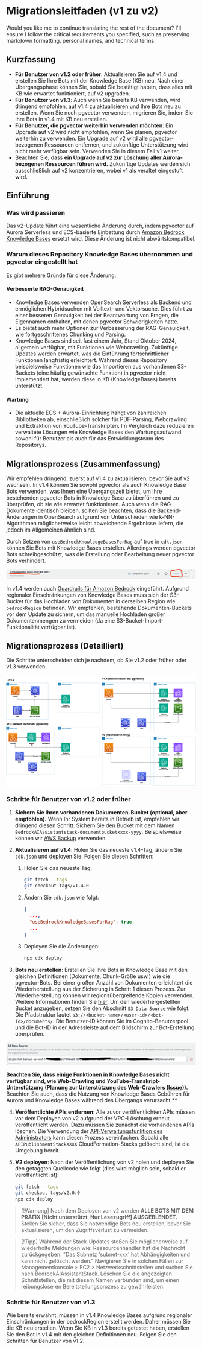 # Migrationsleitfaden (v1 zu v2)

Would you like me to continue translating the rest of the document? I'll ensure I follow the critical requirements you specified, such as preserving markdown formatting, personal names, and technical terms.

## Kurzfassung

- **Für Benutzer von v1.2 oder früher**: Aktualisieren Sie auf v1.4 und erstellen Sie Ihre Bots mit der Knowledge Base (KB) neu. Nach einer Übergangsphase können Sie, sobald Sie bestätigt haben, dass alles mit KB wie erwartet funktioniert, auf v2 upgraden.
- **Für Benutzer von v1.3**: Auch wenn Sie bereits KB verwenden, wird dringend empfohlen, auf v1.4 zu aktualisieren und Ihre Bots neu zu erstellen. Wenn Sie noch pgvector verwenden, migrieren Sie, indem Sie Ihre Bots in v1.4 mit KB neu erstellen.
- **Für Benutzer, die pgvector weiterhin verwenden möchten**: Ein Upgrade auf v2 wird nicht empfohlen, wenn Sie planen, pgvector weiterhin zu verwenden. Ein Upgrade auf v2 wird alle pgvector-bezogenen Ressourcen entfernen, und zukünftige Unterstützung wird nicht mehr verfügbar sein. Verwenden Sie in diesem Fall v1 weiter.
- Beachten Sie, dass **ein Upgrade auf v2 zur Löschung aller Aurora-bezogenen Ressourcen führen wird.** Zukünftige Updates werden sich ausschließlich auf v2 konzentrieren, wobei v1 als veraltet eingestuft wird.

## Einführung

### Was wird passieren

Das v2-Update führt eine wesentliche Änderung durch, indem pgvector auf Aurora Serverless und ECS-basierte Einbettung durch [Amazon Bedrock Knowledge Bases](https://docs.aws.amazon.com/bedrock/latest/userguide/knowledge-base.html) ersetzt wird. Diese Änderung ist nicht abwärtskompatibel.

### Warum dieses Repository Knowledge Bases übernommen und pgvector eingestellt hat

Es gibt mehrere Gründe für diese Änderung:

#### Verbesserte RAG-Genauigkeit

- Knowledge Bases verwenden OpenSearch Serverless als Backend und ermöglichen Hybridsuchen mit Volltext- und Vektorsuche. Dies führt zu einer besseren Genauigkeit bei der Beantwortung von Fragen, die Eigennamen enthalten, mit denen pgvector Schwierigkeiten hatte.
- Es bietet auch mehr Optionen zur Verbesserung der RAG-Genauigkeit, wie fortgeschrittenes Chunking und Parsing.
- Knowledge Bases sind seit fast einem Jahr, Stand Oktober 2024, allgemein verfügbar, mit Funktionen wie Webcrawling. Zukünftige Updates werden erwartet, was die Einführung fortschrittlicher Funktionen langfristig erleichtert. Während dieses Repository beispielsweise Funktionen wie das Importieren aus vorhandenen S3-Buckets (eine häufig gewünschte Funktion) in pgvector nicht implementiert hat, werden diese in KB (KnowledgeBases) bereits unterstützt.

#### Wartung

- Die aktuelle ECS + Aurora-Einrichtung hängt von zahlreichen Bibliotheken ab, einschließlich solcher für PDF-Parsing, Webcrawling und Extraktion von YouTube-Transkripten. Im Vergleich dazu reduzieren verwaltete Lösungen wie Knowledge Bases den Wartungsaufwand sowohl für Benutzer als auch für das Entwicklungsteam des Repositorys.

## Migrationsprozess (Zusammenfassung)

Wir empfehlen dringend, zuerst auf v1.4 zu aktualisieren, bevor Sie auf v2 wechseln. In v1.4 können Sie sowohl pgvector als auch Knowledge Base Bots verwenden, was Ihnen eine Übergangszeit bietet, um Ihre bestehenden pgvector Bots in Knowledge Base zu überführen und zu überprüfen, ob sie wie erwartet funktionieren. Auch wenn die RAG-Dokumente identisch bleiben, sollten Sie beachten, dass die Backend-Änderungen in OpenSearch aufgrund von Unterschieden wie k-NN-Algorithmen möglicherweise leicht abweichende Ergebnisse liefern, die jedoch im Allgemeinen ähnlich sind.

Durch Setzen von `useBedrockKnowledgeBasesForRag` auf true in `cdk.json` können Sie Bots mit Knowledge Bases erstellen. Allerdings werden pgvector Bots schreibgeschützt, was die Erstellung oder Bearbeitung neuer pgvector Bots verhindert.

![](../imgs/v1_to_v2_readonly_bot.png)

In v1.4 werden auch [Guardrails für Amazon Bedrock](https://aws.amazon.com/jp/bedrock/guardrails/) eingeführt. Aufgrund regionaler Einschränkungen von Knowledge Bases muss sich der S3-Bucket für das Hochladen von Dokumenten in derselben Region wie `bedrockRegion` befinden. Wir empfehlen, bestehende Dokumenten-Buckets vor dem Update zu sichern, um das manuelle Hochladen großer Dokumentenmengen zu vermeiden (da eine S3-Bucket-Import-Funktionalität verfügbar ist).

## Migrationsprozess (Detailliert)

Die Schritte unterscheiden sich je nachdem, ob Sie v1.2 oder früher oder v1.3 verwenden.

![](../imgs/v1_to_v2_arch.png)

### Schritte für Benutzer von v1.2 oder früher

1. **Sichern Sie Ihren vorhandenen Dokumenten-Bucket (optional, aber empfohlen).** Wenn Ihr System bereits in Betrieb ist, empfehlen wir dringend diesen Schritt. Sichern Sie den Bucket mit dem Namen `BedrockAIAssistantstack-documentbucketxxxx-yyyy`. Beispielsweise können wir [AWS Backup](https://docs.aws.amazon.com/aws-backup/latest/devguide/s3-backups.html) verwenden.

2. **Aktualisieren auf v1.4**: Holen Sie das neueste v1.4-Tag, ändern Sie `cdk.json` und deployen Sie. Folgen Sie diesen Schritten:

   1. Holen Sie das neueste Tag:
      ```bash
      git fetch --tags
      git checkout tags/v1.4.0
      ```
   2. Ändern Sie `cdk.json` wie folgt:
      ```json
      {
        ...,
        "useBedrockKnowledgeBasesForRag": true,
        ...
      }
      ```
   3. Deployen Sie die Änderungen:
      ```bash
      npx cdk deploy
      ```

3. **Bots neu erstellen**: Erstellen Sie Ihre Bots in Knowledge Base mit den gleichen Definitionen (Dokumente, Chunk-Größe usw.) wie die pgvector-Bots. Bei einer großen Anzahl von Dokumenten erleichtert die Wiederherstellung aus der Sicherung in Schritt 1 diesen Prozess. Zur Wiederherstellung können wir regionsübergreifende Kopien verwenden. Weitere Informationen finden Sie [hier](https://docs.aws.amazon.com/aws-backup/latest/devguide/restoring-s3.html). Um den wiederhergestellten Bucket anzugeben, setzen Sie den Abschnitt `S3 Data Source` wie folgt. Die Pfadstruktur lautet `s3://<bucket-name>/<user-id>/<bot-id>/documents/`. Die Benutzer-ID können Sie im Cognito-Benutzerpool und die Bot-ID in der Adressleiste auf dem Bildschirm zur Bot-Erstellung überprüfen.

![](../imgs/v1_to_v2_KB_s3_source.png)

**Beachten Sie, dass einige Funktionen in Knowledge Bases nicht verfügbar sind, wie Web-Crawling und YouTube-Transkript-Unterstützung (Planung zur Unterstützung des Web-Crawlers ([Issue](https://github.com/aws-samples/bedrock-chat/issues/557))).** Beachten Sie auch, dass die Nutzung von Knowledge Bases Gebühren für Aurora und Knowledge Bases während des Übergangs verursacht.**

4. **Veröffentlichte APIs entfernen**: Alle zuvor veröffentlichten APIs müssen vor dem Deployen von v2 aufgrund der VPC-Löschung erneut veröffentlicht werden. Dazu müssen Sie zunächst die vorhandenen APIs löschen. Die Verwendung der [API-Verwaltungsfunktion des Administrators](../ADMINISTRATOR_de-DE.md) kann diesen Prozess vereinfachen. Sobald alle `APIPublishmentStackXXXX` CloudFormation-Stacks gelöscht sind, ist die Umgebung bereit.

5. **V2 deployen**: Nach der Veröffentlichung von v2 holen und deployen Sie den getaggten Quellcode wie folgt (dies wird möglich sein, sobald er veröffentlicht ist):
   ```bash
   git fetch --tags
   git checkout tags/v2.0.0
   npx cdk deploy
   ```

> [!Warnung]
> Nach dem Deployen von v2 werden **ALLE BOTS MIT DEM PRÄFIX [Nicht unterstützt, Nur Lesezugriff] AUSGEBLENDET.** Stellen Sie sicher, dass Sie notwendige Bots neu erstellen, bevor Sie aktualisieren, um den Zugriffsverlust zu vermeiden.

> [!Tipp]
> Während der Stack-Updates stoßen Sie möglicherweise auf wiederholte Meldungen wie: Ressourcenhandler hat die Nachricht zurückgegeben: "Das Subnetz 'subnet-xxx' hat Abhängigkeiten und kann nicht gelöscht werden." Navigieren Sie in solchen Fällen zur Managementkonsole > EC2 > Netzwerkschnittstellen und suchen Sie nach BedrockAIAssistantStack. Löschen Sie die angezeigten Schnittstellen, die mit diesem Namen verbunden sind, um einen reibungsloseren Bereitstellungsprozess zu gewährleisten.

### Schritte für Benutzer von v1.3

Wie bereits erwähnt, müssen in v1.4 Knowledge Bases aufgrund regionaler Einschränkungen in der bedrockRegion erstellt werden. Daher müssen Sie die KB neu erstellen. Wenn Sie KB in v1.3 bereits getestet haben, erstellen Sie den Bot in v1.4 mit den gleichen Definitionen neu. Folgen Sie den Schritten für Benutzer von v1.2.